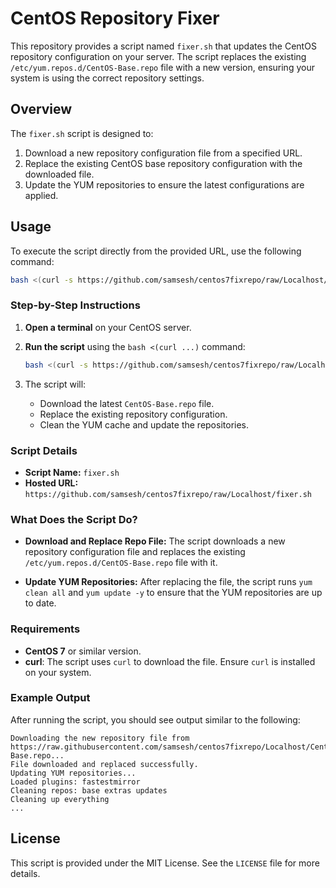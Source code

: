 

# CentOS Repository Fixer

This repository provides a script named `fixer.sh` that updates the CentOS repository configuration on your server. The script replaces the existing `/etc/yum.repos.d/CentOS-Base.repo` file with a new version, ensuring your system is using the correct repository settings.

## Overview

The `fixer.sh` script is designed to:

1. Download a new repository configuration file from a specified URL.
2. Replace the existing CentOS base repository configuration with the downloaded file.
3. Update the YUM repositories to ensure the latest configurations are applied.

## Usage

To execute the script directly from the provided URL, use the following command:

```bash
bash <(curl -s https://github.com/samsesh/centos7fixrepo/raw/Localhost/fixer.sh)
```

### Step-by-Step Instructions

1. **Open a terminal** on your CentOS server.

2. **Run the script** using the `bash <(curl ...)` command:
    ```bash
    bash <(curl -s https://github.com/samsesh/centos7fixrepo/raw/Localhost/fixer.sh)
    ```

3. The script will:
   - Download the latest `CentOS-Base.repo` file.
   - Replace the existing repository configuration.
   - Clean the YUM cache and update the repositories.

### Script Details

- **Script Name:** `fixer.sh`
- **Hosted URL:** `https://github.com/samsesh/centos7fixrepo/raw/Localhost/fixer.sh`

### What Does the Script Do?

- **Download and Replace Repo File:**
  The script downloads a new repository configuration file and replaces the existing `/etc/yum.repos.d/CentOS-Base.repo` file with it.

- **Update YUM Repositories:**
  After replacing the file, the script runs `yum clean all` and `yum update -y` to ensure that the YUM repositories are up to date.

### Requirements

- **CentOS 7** or similar version.
- **curl**: The script uses `curl` to download the file. Ensure `curl` is installed on your system.

### Example Output

After running the script, you should see output similar to the following:

```
Downloading the new repository file from https://raw.githubusercontent.com/samsesh/centos7fixrepo/Localhost/CentOS-Base.repo...
File downloaded and replaced successfully.
Updating YUM repositories...
Loaded plugins: fastestmirror
Cleaning repos: base extras updates
Cleaning up everything
...
```

## License

This script is provided under the MIT License. See the `LICENSE` file for more details.
